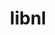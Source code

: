 ---
title: "libnl"
layout: cache
categories: [package, develop]
meta: {"versions": ["3.3.0"], "compilers": ["gcc@=11.1.0", "gcc@=11.3.0", "gcc@=7.3.1", "gcc@=7.5.0"], "oss": ["amzn2", "ubuntu18.04", "ubuntu20.04", "ubuntu22.04"], "platforms": ["linux"], "targets": ["aarch64", "ivybridge", "neoverse_n1", "ppc64le", "x86_64", "x86_64_v3"], "stacks": ["aws-ahug", "aws-ahug-aarch64", "aws-isc", "aws-isc-aarch64", "e4s", "e4s-power", "ml-linux-x86_64-cuda", "radiuss", "root"], "num_specs": 31, "num_specs_by_stack": {"aws-isc-aarch64": 12, "aws-ahug-aarch64": 10, "root": 31, "aws-isc": 2, "aws-ahug": 1, "ml-linux-x86_64-cuda": 2, "radiuss": 11, "e4s-power": 2, "e4s": 1}}
spec_details: [{"hash": "i7z3ww62hzwovczpr5fmilsmayc4ogyq", "compiler": "gcc@=7.3.1", "versions": ["3.3.0"], "os": "amzn2", "platform": "linux", "target": "aarch64", "variants": ["build_system=autotools"], "stacks": ["aws-isc-aarch64", "aws-ahug-aarch64", "root"], "size": "-", "tarball": "https://binaries.spack.io/develop/build_cache/linux-amzn2-aarch64/gcc-7.3.1/libnl-3.3.0/linux-amzn2-aarch64-gcc-7.3.1-libnl-3.3.0-i7z3ww62hzwovczpr5fmilsmayc4ogyq.spack"}, {"hash": "6vrsfde47y2qrx7oghxptca2vxqsof3o", "compiler": "gcc@=7.3.1", "versions": ["3.3.0"], "os": "amzn2", "platform": "linux", "target": "aarch64", "variants": ["build_system=autotools"], "stacks": ["aws-isc-aarch64", "aws-ahug-aarch64", "root"], "size": "-", "tarball": "https://binaries.spack.io/develop/build_cache/linux-amzn2-aarch64/gcc-7.3.1/libnl-3.3.0/linux-amzn2-aarch64-gcc-7.3.1-libnl-3.3.0-6vrsfde47y2qrx7oghxptca2vxqsof3o.spack"}, {"hash": "sjtj2mf72cjnq4ffxnmncqwsgagqvq4w", "compiler": "gcc@=7.3.1", "versions": ["3.3.0"], "os": "amzn2", "platform": "linux", "target": "aarch64", "variants": ["build_system=autotools"], "stacks": ["aws-isc-aarch64", "aws-ahug-aarch64", "root"], "size": "-", "tarball": "https://binaries.spack.io/develop/build_cache/linux-amzn2-aarch64/gcc-7.3.1/libnl-3.3.0/linux-amzn2-aarch64-gcc-7.3.1-libnl-3.3.0-sjtj2mf72cjnq4ffxnmncqwsgagqvq4w.spack"}, {"hash": "o2gytxcl6aejyt6qsntkadcjc62esocv", "compiler": "gcc@=7.3.1", "versions": ["3.3.0"], "os": "amzn2", "platform": "linux", "target": "aarch64", "variants": ["build_system=autotools"], "stacks": ["aws-isc-aarch64", "aws-ahug-aarch64", "root"], "size": "-", "tarball": "https://binaries.spack.io/develop/build_cache/linux-amzn2-aarch64/gcc-7.3.1/libnl-3.3.0/linux-amzn2-aarch64-gcc-7.3.1-libnl-3.3.0-o2gytxcl6aejyt6qsntkadcjc62esocv.spack"}, {"hash": "uqsboddvaibkyohmxxjcpzfja6vv7mmm", "compiler": "gcc@=7.3.1", "versions": ["3.3.0"], "os": "amzn2", "platform": "linux", "target": "aarch64", "variants": ["build_system=autotools"], "stacks": ["aws-isc-aarch64", "aws-ahug-aarch64", "root"], "size": "-", "tarball": "https://binaries.spack.io/develop/build_cache/linux-amzn2-aarch64/gcc-7.3.1/libnl-3.3.0/linux-amzn2-aarch64-gcc-7.3.1-libnl-3.3.0-uqsboddvaibkyohmxxjcpzfja6vv7mmm.spack"}, {"hash": "pmtrwak2rr3erli2klwqmz5yhzji7crz", "compiler": "gcc@=7.3.1", "versions": ["3.3.0"], "os": "amzn2", "platform": "linux", "target": "aarch64", "variants": ["build_system=autotools"], "stacks": ["aws-isc-aarch64", "root"], "size": "-", "tarball": "https://binaries.spack.io/develop/build_cache/linux-amzn2-aarch64/gcc-7.3.1/libnl-3.3.0/linux-amzn2-aarch64-gcc-7.3.1-libnl-3.3.0-pmtrwak2rr3erli2klwqmz5yhzji7crz.spack"}, {"hash": "7xippj5xsbdaqondhokvlcl6sksu26qd", "compiler": "gcc@=7.3.1", "versions": ["3.3.0"], "os": "amzn2", "platform": "linux", "target": "ivybridge", "variants": ["build_system=autotools"], "stacks": ["root"], "size": "-", "tarball": "https://binaries.spack.io/develop/build_cache/linux-amzn2-ivybridge/gcc-7.3.1/libnl-3.3.0/linux-amzn2-ivybridge-gcc-7.3.1-libnl-3.3.0-7xippj5xsbdaqondhokvlcl6sksu26qd.spack"}, {"hash": "bxbj7tr2oice75n7ag4pbkjqzrr24wgs", "compiler": "gcc@=7.3.1", "versions": ["3.3.0"], "os": "amzn2", "platform": "linux", "target": "ivybridge", "variants": ["build_system=autotools"], "stacks": ["root"], "size": "-", "tarball": "https://binaries.spack.io/develop/build_cache/linux-amzn2-ivybridge/gcc-7.3.1/libnl-3.3.0/linux-amzn2-ivybridge-gcc-7.3.1-libnl-3.3.0-bxbj7tr2oice75n7ag4pbkjqzrr24wgs.spack"}, {"hash": "uklie4d6pk6jcftqh24mc52garxrbetu", "compiler": "gcc@=7.3.1", "versions": ["3.3.0"], "os": "amzn2", "platform": "linux", "target": "neoverse_n1", "variants": ["build_system=autotools"], "stacks": ["aws-isc-aarch64", "aws-ahug-aarch64", "root"], "size": "-", "tarball": "https://binaries.spack.io/develop/build_cache/linux-amzn2-neoverse_n1/gcc-7.3.1/libnl-3.3.0/linux-amzn2-neoverse_n1-gcc-7.3.1-libnl-3.3.0-uklie4d6pk6jcftqh24mc52garxrbetu.spack"}, {"hash": "666ikpyqvhur555yr565wbs3jgxqxnvx", "compiler": "gcc@=7.3.1", "versions": ["3.3.0"], "os": "amzn2", "platform": "linux", "target": "neoverse_n1", "variants": ["build_system=autotools"], "stacks": ["aws-isc-aarch64", "aws-ahug-aarch64", "root"], "size": "-", "tarball": "https://binaries.spack.io/develop/build_cache/linux-amzn2-neoverse_n1/gcc-7.3.1/libnl-3.3.0/linux-amzn2-neoverse_n1-gcc-7.3.1-libnl-3.3.0-666ikpyqvhur555yr565wbs3jgxqxnvx.spack"}, {"hash": "qkpdkjpcyvgl2uebkbsle2mard3ocnag", "compiler": "gcc@=7.3.1", "versions": ["3.3.0"], "os": "amzn2", "platform": "linux", "target": "neoverse_n1", "variants": ["build_system=autotools"], "stacks": ["aws-isc-aarch64", "aws-ahug-aarch64", "root"], "size": "-", "tarball": "https://binaries.spack.io/develop/build_cache/linux-amzn2-neoverse_n1/gcc-7.3.1/libnl-3.3.0/linux-amzn2-neoverse_n1-gcc-7.3.1-libnl-3.3.0-qkpdkjpcyvgl2uebkbsle2mard3ocnag.spack"}, {"hash": "shflrktr2axvpzbe5lwgjeeuxlwwocpa", "compiler": "gcc@=7.3.1", "versions": ["3.3.0"], "os": "amzn2", "platform": "linux", "target": "neoverse_n1", "variants": ["build_system=autotools"], "stacks": ["aws-isc-aarch64", "aws-ahug-aarch64", "root"], "size": "-", "tarball": "https://binaries.spack.io/develop/build_cache/linux-amzn2-neoverse_n1/gcc-7.3.1/libnl-3.3.0/linux-amzn2-neoverse_n1-gcc-7.3.1-libnl-3.3.0-shflrktr2axvpzbe5lwgjeeuxlwwocpa.spack"}, {"hash": "lykvbvvqelmj5uktufymo4fezwi7optm", "compiler": "gcc@=7.3.1", "versions": ["3.3.0"], "os": "amzn2", "platform": "linux", "target": "neoverse_n1", "variants": ["build_system=autotools"], "stacks": ["aws-isc-aarch64", "aws-ahug-aarch64", "root"], "size": "-", "tarball": "https://binaries.spack.io/develop/build_cache/linux-amzn2-neoverse_n1/gcc-7.3.1/libnl-3.3.0/linux-amzn2-neoverse_n1-gcc-7.3.1-libnl-3.3.0-lykvbvvqelmj5uktufymo4fezwi7optm.spack"}, {"hash": "6medggptdxfo27n3zo3bsvdplredoqaa", "compiler": "gcc@=7.3.1", "versions": ["3.3.0"], "os": "amzn2", "platform": "linux", "target": "neoverse_n1", "variants": ["build_system=autotools"], "stacks": ["aws-isc-aarch64", "root"], "size": "-", "tarball": "https://binaries.spack.io/develop/build_cache/linux-amzn2-neoverse_n1/gcc-7.3.1/libnl-3.3.0/linux-amzn2-neoverse_n1-gcc-7.3.1-libnl-3.3.0-6medggptdxfo27n3zo3bsvdplredoqaa.spack"}, {"hash": "vsmm5dsc7suz6r6xa5mbhzehi5darppd", "compiler": "gcc@=7.3.1", "versions": ["3.3.0"], "os": "amzn2", "platform": "linux", "target": "x86_64_v3", "variants": ["build_system=autotools"], "stacks": ["aws-isc", "root"], "size": "-", "tarball": "https://binaries.spack.io/develop/build_cache/linux-amzn2-x86_64_v3/gcc-7.3.1/libnl-3.3.0/linux-amzn2-x86_64_v3-gcc-7.3.1-libnl-3.3.0-vsmm5dsc7suz6r6xa5mbhzehi5darppd.spack"}, {"hash": "6qv2yn7vuozhwwtztmzph7fvoa4jsajb", "compiler": "gcc@=7.3.1", "versions": ["3.3.0"], "os": "amzn2", "platform": "linux", "target": "x86_64_v3", "variants": ["build_system=autotools"], "stacks": ["aws-isc", "aws-ahug", "ml-linux-x86_64-cuda", "root"], "size": "-", "tarball": "https://binaries.spack.io/develop/build_cache/linux-amzn2-x86_64_v3/gcc-7.3.1/libnl-3.3.0/linux-amzn2-x86_64_v3-gcc-7.3.1-libnl-3.3.0-6qv2yn7vuozhwwtztmzph7fvoa4jsajb.spack"}, {"hash": "hlliqb5ddvckolezweulwbx3fi2xiebn", "compiler": "gcc@=7.5.0", "versions": ["3.3.0"], "os": "ubuntu18.04", "platform": "linux", "target": "x86_64", "variants": [], "stacks": ["radiuss", "root"], "size": "-", "tarball": "https://binaries.spack.io/develop/build_cache/linux-ubuntu18.04-x86_64/gcc-7.5.0/libnl-3.3.0/linux-ubuntu18.04-x86_64-gcc-7.5.0-libnl-3.3.0-hlliqb5ddvckolezweulwbx3fi2xiebn.spack"}, {"hash": "yf6wep5pb53t7sanspho75oeklqjbmif", "compiler": "gcc@=7.5.0", "versions": ["3.3.0"], "os": "ubuntu18.04", "platform": "linux", "target": "x86_64", "variants": [], "stacks": ["radiuss", "root"], "size": "-", "tarball": "https://binaries.spack.io/develop/build_cache/linux-ubuntu18.04-x86_64/gcc-7.5.0/libnl-3.3.0/linux-ubuntu18.04-x86_64-gcc-7.5.0-libnl-3.3.0-yf6wep5pb53t7sanspho75oeklqjbmif.spack"}, {"hash": "klddrdg7ctb5lu3y4humska624eykdt2", "compiler": "gcc@=7.5.0", "versions": ["3.3.0"], "os": "ubuntu18.04", "platform": "linux", "target": "x86_64", "variants": [], "stacks": ["radiuss", "root"], "size": "-", "tarball": "https://binaries.spack.io/develop/build_cache/linux-ubuntu18.04-x86_64/gcc-7.5.0/libnl-3.3.0/linux-ubuntu18.04-x86_64-gcc-7.5.0-libnl-3.3.0-klddrdg7ctb5lu3y4humska624eykdt2.spack"}, {"hash": "7rm26pkvvrliifmfzwc7nxhwbj2t7jds", "compiler": "gcc@=7.5.0", "versions": ["3.3.0"], "os": "ubuntu18.04", "platform": "linux", "target": "x86_64", "variants": ["build_system=autotools"], "stacks": ["radiuss", "root"], "size": "-", "tarball": "https://binaries.spack.io/develop/build_cache/linux-ubuntu18.04-x86_64/gcc-7.5.0/libnl-3.3.0/linux-ubuntu18.04-x86_64-gcc-7.5.0-libnl-3.3.0-7rm26pkvvrliifmfzwc7nxhwbj2t7jds.spack"}, {"hash": "vo46es5j5lmsmepl5lsgs7zlyafppinw", "compiler": "gcc@=7.5.0", "versions": ["3.3.0"], "os": "ubuntu18.04", "platform": "linux", "target": "x86_64", "variants": [], "stacks": ["radiuss", "root"], "size": "-", "tarball": "https://binaries.spack.io/develop/build_cache/linux-ubuntu18.04-x86_64/gcc-7.5.0/libnl-3.3.0/linux-ubuntu18.04-x86_64-gcc-7.5.0-libnl-3.3.0-vo46es5j5lmsmepl5lsgs7zlyafppinw.spack"}, {"hash": "crlj6i43git6i7toh353sys3xtwdegp4", "compiler": "gcc@=7.5.0", "versions": ["3.3.0"], "os": "ubuntu18.04", "platform": "linux", "target": "x86_64", "variants": [], "stacks": ["radiuss", "root"], "size": "-", "tarball": "https://binaries.spack.io/develop/build_cache/linux-ubuntu18.04-x86_64/gcc-7.5.0/libnl-3.3.0/linux-ubuntu18.04-x86_64-gcc-7.5.0-libnl-3.3.0-crlj6i43git6i7toh353sys3xtwdegp4.spack"}, {"hash": "2v4xgfwasnuf4lip4ukg335mexy7jcau", "compiler": "gcc@=7.5.0", "versions": ["3.3.0"], "os": "ubuntu18.04", "platform": "linux", "target": "x86_64", "variants": [], "stacks": ["radiuss", "root"], "size": "-", "tarball": "https://binaries.spack.io/develop/build_cache/linux-ubuntu18.04-x86_64/gcc-7.5.0/libnl-3.3.0/linux-ubuntu18.04-x86_64-gcc-7.5.0-libnl-3.3.0-2v4xgfwasnuf4lip4ukg335mexy7jcau.spack"}, {"hash": "o2jjn7db5sibduz2n2kxorua35nonihc", "compiler": "gcc@=7.5.0", "versions": ["3.3.0"], "os": "ubuntu18.04", "platform": "linux", "target": "x86_64", "variants": [], "stacks": ["radiuss", "root"], "size": "-", "tarball": "https://binaries.spack.io/develop/build_cache/linux-ubuntu18.04-x86_64/gcc-7.5.0/libnl-3.3.0/linux-ubuntu18.04-x86_64-gcc-7.5.0-libnl-3.3.0-o2jjn7db5sibduz2n2kxorua35nonihc.spack"}, {"hash": "napy73po7j2cm7momcmkspoddqcpxslm", "compiler": "gcc@=7.5.0", "versions": ["3.3.0"], "os": "ubuntu18.04", "platform": "linux", "target": "x86_64_v3", "variants": ["build_system=autotools"], "stacks": ["radiuss", "root"], "size": "-", "tarball": "https://binaries.spack.io/develop/build_cache/linux-ubuntu18.04-x86_64_v3/gcc-7.5.0/libnl-3.3.0/linux-ubuntu18.04-x86_64_v3-gcc-7.5.0-libnl-3.3.0-napy73po7j2cm7momcmkspoddqcpxslm.spack"}, {"hash": "b4otnu47s3yqziw6lcjougymcf6qc5vx", "compiler": "gcc@=7.5.0", "versions": ["3.3.0"], "os": "ubuntu18.04", "platform": "linux", "target": "x86_64_v3", "variants": ["build_system=autotools"], "stacks": ["radiuss", "root"], "size": "-", "tarball": "https://binaries.spack.io/develop/build_cache/linux-ubuntu18.04-x86_64_v3/gcc-7.5.0/libnl-3.3.0/linux-ubuntu18.04-x86_64_v3-gcc-7.5.0-libnl-3.3.0-b4otnu47s3yqziw6lcjougymcf6qc5vx.spack"}, {"hash": "by4puiiakvpv67wulw7fpbefqtk3ui62", "compiler": "gcc@=7.5.0", "versions": ["3.3.0"], "os": "ubuntu18.04", "platform": "linux", "target": "x86_64_v3", "variants": ["build_system=autotools"], "stacks": ["radiuss", "root"], "size": "-", "tarball": "https://binaries.spack.io/develop/build_cache/linux-ubuntu18.04-x86_64_v3/gcc-7.5.0/libnl-3.3.0/linux-ubuntu18.04-x86_64_v3-gcc-7.5.0-libnl-3.3.0-by4puiiakvpv67wulw7fpbefqtk3ui62.spack"}, {"hash": "mj3wuhm3orxnk2yhzn42xlxgmr5toohc", "compiler": "gcc@=11.1.0", "versions": ["3.3.0"], "os": "ubuntu20.04", "platform": "linux", "target": "ppc64le", "variants": ["build_system=autotools"], "stacks": ["e4s-power", "root"], "size": "-", "tarball": "https://binaries.spack.io/develop/build_cache/linux-ubuntu20.04-ppc64le/gcc-11.1.0/libnl-3.3.0/linux-ubuntu20.04-ppc64le-gcc-11.1.0-libnl-3.3.0-mj3wuhm3orxnk2yhzn42xlxgmr5toohc.spack"}, {"hash": "vvdqkutpui3tx4vq6rtle43grxg7siwp", "compiler": "gcc@=11.1.0", "versions": ["3.3.0"], "os": "ubuntu20.04", "platform": "linux", "target": "ppc64le", "variants": ["build_system=autotools"], "stacks": ["e4s-power", "root"], "size": "-", "tarball": "https://binaries.spack.io/develop/build_cache/linux-ubuntu20.04-ppc64le/gcc-11.1.0/libnl-3.3.0/linux-ubuntu20.04-ppc64le-gcc-11.1.0-libnl-3.3.0-vvdqkutpui3tx4vq6rtle43grxg7siwp.spack"}, {"hash": "36ujpyv7hatfmbkweewlxt3f7ovmcebn", "compiler": "gcc@=11.1.0", "versions": ["3.3.0"], "os": "ubuntu20.04", "platform": "linux", "target": "x86_64_v3", "variants": ["build_system=autotools"], "stacks": ["e4s", "root"], "size": "-", "tarball": "https://binaries.spack.io/develop/build_cache/linux-ubuntu20.04-x86_64_v3/gcc-11.1.0/libnl-3.3.0/linux-ubuntu20.04-x86_64_v3-gcc-11.1.0-libnl-3.3.0-36ujpyv7hatfmbkweewlxt3f7ovmcebn.spack"}, {"hash": "2itqbkv5ejduwt3dmnwqdy7bzs7fpzwk", "compiler": "gcc@=11.3.0", "versions": ["3.3.0"], "os": "ubuntu22.04", "platform": "linux", "target": "x86_64_v3", "variants": ["build_system=autotools"], "stacks": ["ml-linux-x86_64-cuda", "root"], "size": "-", "tarball": "https://binaries.spack.io/develop/build_cache/linux-ubuntu22.04-x86_64_v3/gcc-11.3.0/libnl-3.3.0/linux-ubuntu22.04-x86_64_v3-gcc-11.3.0-libnl-3.3.0-2itqbkv5ejduwt3dmnwqdy7bzs7fpzwk.spack"}]
---